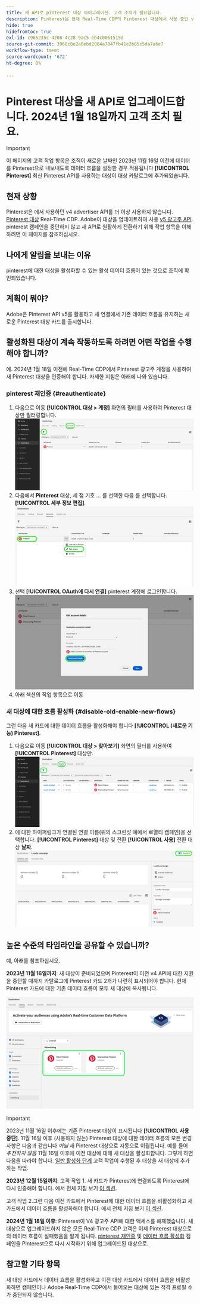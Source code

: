 ```yaml
---
title: 새 API로 pinterest 대상 마이그레이션. 고객 조치가 필요합니다.
description: Pinterest은 현재 Real-Time CDP의 Pinterest 대상에서 사용 중인 v4 advertiser API를 더 이상 사용하지 않습니다. pinterest 캠페인을 중단하지 않고 새 API로 원활하게 전환하기 위해 작업 항목을 이해합니다.
hide: true
hidefromtoc: true
exl-id: c965235c-4208-4c28-9ac5-eb4c0061515d
source-git-commit: 3968c8e2a0ebd2084a7047fb41e2b85c5da7a6e7
workflow-type: tm+mt
source-wordcount: '672'
ht-degree: 0%

---
```


# Pinterest 대상을 새 API로 업그레이드합니다. 2024년 1월 18일까지 고객 조치 필요.

>[!IMPORTANT]
>
>이 페이지의 고객 작업 항목은 조직이 새로운 날짜인 2023년 11월 16일 이전에 데이터를 Pinterest으로 내보내도록 데이터 흐름을 설정한 경우 적용됩니다 **[!UICONTROL Pinterest]** 최신 Pinterest API를 사용하는 대상이 대상 카탈로그에 추가되었습니다.

## 현재 상황

Pinterest은 에서 사용하던 v4 advertiser API를 더 이상 사용하지 않습니다. [Pinterest 대상](/help/destinations/catalog/advertising/pinterest.md) Real-Time CDP. Adobe이 대상을 업데이트하여 사용 [v5 광고주 API](https://developers.pinterest.com/docs/getting-started/migration/). pinterest 캠페인을 중단하지 않고 새 API로 원활하게 전환하기 위해 작업 항목을 이해하려면 이 페이지를 참조하십시오.

## 나에게 알림을 보내는 이유

pinterest에 대한 대상을 활성화할 수 있는 활성 데이터 흐름이 있는 것으로 조직에 확인되었습니다.

## 계획이 뭐야?

Adobe은 Pinterest API v5를 활용하고 새 연결에서 기존 데이터 흐름을 유지하는 새로운 Pinterest 대상 카드를 출시합니다.

## 활성화된 대상이 계속 작동하도록 하려면 어떤 작업을 수행해야 합니까?

예. 2024년 1월 18일 이전에 Real-Time CDP에서 Pinterest 광고주 계정을 사용하여 새 Pinterest 대상을 인증해야 합니다. 자세한 지침은 아래에 나와 있습니다.

### pinterest 재인증 {#reauthenticate}

1. 다음으로 이동 **[!UICONTROL 대상 > 계정]** 화면의 필터를 사용하여 Pinterest 대상만 필터링합니다.
   ![pinterest 계정만 필터링](/help/destinations/assets/catalog/advertising/pinterest-migration/filter-pinterest-acconts-only.png)
2. 다음에서 **Pinterest** 대상, 세 점 기호 ... 를 선택한 다음 를 선택합니다. **[!UICONTROL 세부 정보 편집]**.
   ![세부 정보 편집 선택](/help/destinations/assets/catalog/advertising/pinterest-migration/edit-details-pinterest.png)
3. 선택 **[!UICONTROL OAuth에 다시 연결]** pinterest 계정에 로그인합니다.
   ![다시 연결 OAuth 선택](/help/destinations/assets/catalog/advertising/pinterest-migration/reconnect-oauth-pinterest.png)
4. 아래 섹션의 작업 항목으로 이동

### 새 대상에 대한 흐름 활성화 {#disable-old-enable-new-flows}

그런 다음 새 카드에 대한 데이터 흐름을 활성화해야 합니다 **[!UICONTROL (새로운 기능) Pinterest]**.

1. 다음으로 이동 **[!UICONTROL 대상 > 찾아보기]** 화면의 필터를 사용하여 **[!UICONTROL Pinterest]** 대상만.
   ![찾아보기 탭에서만 Pinterest 데이터 흐름 필터링](/help/destinations/assets/catalog/advertising/pinterest-migration/filter-pinterest-browse.png)
2. 에 대한 하이퍼링크가 연결된 연결 이름(위의 스크린샷 예에서 로열티 캠페인)을 선택합니다. **[!UICONTROL Pinterest]** 대상 및 전환 **[!UICONTROL 사용]** 전환 대상 **날짜**.
   ![새 연결에 대해 켜기/끄기, 이전 연결에 대해 끄기](/help/destinations/assets/catalog/advertising/pinterest-migration/enable-disable-toggle-new-destination.png)

<!--

While no disruption to your campaigns is expected, remember to check in the Pinterest UI that everything works as expected.

-->

## 높은 수준의 타임라인을 공유할 수 있습니까?

예, 아래를 참조하십시오.

**2023년 11월 16일까지**: 새 대상이 준비되었으며 Pinterest이 이전 v4 API에 대한 지원을 중단할 때까지 카탈로그에 Pinterest 카드 2개가 나란히 표시되어야 합니다. 현재 Pinterest 카드에 대한 기존 데이터 흐름이 모두 새 대상에 복사됩니다.

![이전 및 새로운 Pinterest 대상 나란히](/help/destinations/assets/catalog/advertising/pinterest-migration/pinterest-two-cards-side-by-side.png)

>[!IMPORTANT]
>
>2023년 11월 16일 이후에는 기존 Pinterest 대상이 표시됩니다 **[!UICONTROL 사용 중단]**. <span class="preview">11월 16일 이후 (사용하지 않는) Pinterest 대상에 대한 데이터 흐름의 모든 변경 사항은 다음과 같습니다 *아님* 새 Pinterest 대상으로 자동으로 이월됩니다. </span>
>예를 들어 *추천하지 않음* 11월 16일 이후에 이전 대상에 대해 새 대상을 활성화합니다. 그렇게 하면 다음을 따라야 합니다. [일반 활성화 단계](/help/destinations/ui/activate-segment-streaming-destinations.md) 고객 작업이 수행된 후 대상을 새 대상에 추가하는 작업.

**2023년 12월 15일까지**: <span class="preview">고객 작업 1</span>. 새 카드가 Pinterest에 연결되도록 Pinterest에 다시 인증해야 합니다. 에서 전체 지침 보기 [이 섹션](#reauthenticate).

<span class="preview">고객 작업 2</span>.그런 다음 이전 카드에서 Pinterest에 대한 데이터 흐름을 비활성화하고 새 카드에서 데이터 흐름을 활성화해야 합니다. 에서 전체 지침 보기 [이 섹션](#disable-old-enable-new-flows).

<!--

>[!IMPORTANT]
>
>After December 15th, 2023, Adobe does not guarantee the integrity of dataflows to the old **[!UICONTROL (Deprecating) Pinterest]** destination.

-->

**2024년 1월 18일 이후**: <span class="preview">Pinterest이 V4 광고주 API에 대한 액세스를 해제했습니다. 새 대상으로 업그레이드하지 않은 모든 Real-Time CDP 고객은 이제 Pinterest 대상으로의 데이터 흐름이 실패했음을 알게 됩니다. [pinterest 재인증](#reauthenticate) 및 [데이터 흐름 활성화](#disable-old-enable-new-flows) 캠페인을 Pinterest으로 다시 시작하기 위해 업그레이드된 대상으로</span>.

## 참고할 기타 항목

새 대상 카드에서 데이터 흐름을 활성화하고 이전 대상 카드에서 데이터 흐름을 비활성화하면 캠페인이나 Adobe Real-Time CDP에서 들어오는 대상에 있는 적격 프로필 수가 중단되지 않습니다.
